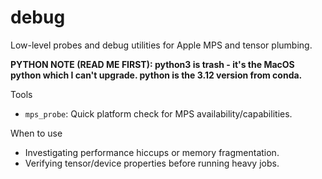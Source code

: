 # debug

Low-level probes and debug utilities for Apple MPS and tensor plumbing.

**PYTHON NOTE (READ ME FIRST): python3 is trash - it's the MacOS python which I can't upgrade. python is the 3.12 version from conda.**

Tools
- `mps_probe`: Quick platform check for MPS availability/capabilities.

When to use
- Investigating performance hiccups or memory fragmentation.
- Verifying tensor/device properties before running heavy jobs.
